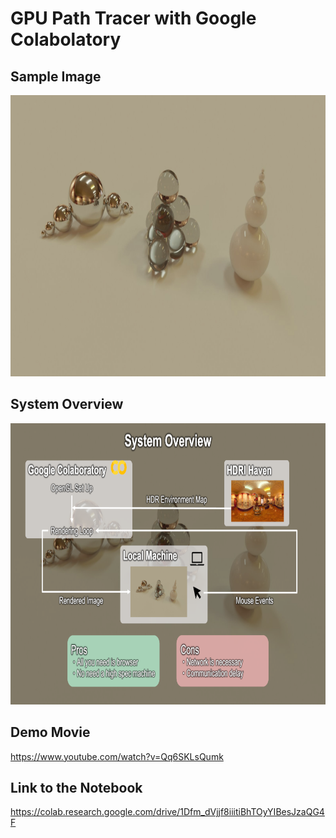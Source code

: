 # **GPU Path Tracer with Google Colabolatory**

## **Sample Image**
<img src="https://raw.githubusercontent.com/MsrOhkwr/gpu_path_tracer_with_google_colaboratory/image/teaser.png" width="800" height="450">

## **System Overview**
<img src="https://raw.githubusercontent.com/MsrOhkwr/gpu_path_tracer_with_google_colaboratory/image/overview.png" width="800" height="450">

## **Demo Movie**
https://www.youtube.com/watch?v=Qq6SKLsQumk

## **Link to the Notebook**
https://colab.research.google.com/drive/1Dfm_dVjjf8iiitiBhTOyYIBesJzaQG4F
